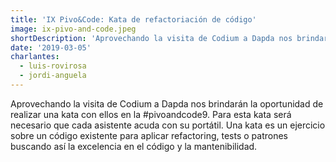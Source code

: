 ```yaml
---
title: 'IX Pivo&Code: Kata de refactoriación de código'
image: ix-pivo-and-code.jpeg
shortDescription: 'Aprovechando la visita de Codium a Dapda nos brindarán la oportunidad de realizar una kata con ellos en la #pivoandcode9. Para esta kata será necesario que cada asistente acuda con su portátil. Una kata es un ejercicio sobre un código existente para aplicar refactoring, tests o patrones buscando así la excelencia en el código y la mantenibilidad.'
date: '2019-03-05'
charlantes:
  - luis-rovirosa
  - jordi-anguela
---
```


Aprovechando la visita de Codium a Dapda nos brindarán la oportunidad de realizar una kata con ellos en la #pivoandcode9. Para esta kata será necesario que cada asistente acuda con su portátil. Una kata es un ejercicio sobre un código existente para aplicar refactoring, tests o patrones buscando así la excelencia en el código y la mantenibilidad.
